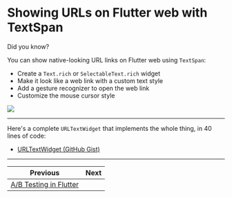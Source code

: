 # Showing URLs on Flutter web with TextSpan

Did you know?

You can show native-looking URL links on Flutter web using `TextSpan`:

- Create a `Text.rich` or `SelectableText.rich` widget
- Make it look like a web link with a custom text style
- Add a gesture recognizer to open the web link
- Customize the mouse cursor style

![](243.gif)

<!--

// Use Text.rich or SelectableText.rich
Text.rich(
  TextSpan(
    text: uri.toString(),
    // Make it look like a web link
    style: TextStyle(
      color: Theme.of(context).colorScheme.primary,
      decoration: TextDecoration.underline,
      decorationColor: Theme.of(context).colorScheme.primary,
    ),
    // Customize the cursor style
    mouseCursor: SystemMouseCursors.click,
    // Open the web link on tap
    recognizer: TapGestureRecognizer()
      ..onTap = () async {
        await launchUrl(uri, mode: LaunchMode.externalApplication);
      },
  ),
  overflow: TextOverflow.ellipsis,
  maxLines: 3,
)

-->

---

Here's a complete `URLTextWidget` that implements the whole thing, in 40 lines of code:

- [URLTextWidget (GitHub Gist)](https://gist.github.com/bizz84/accc69b941a6903cfe4e312f68779ba9)

---

| Previous | Next |
| -------- | ---- |
| [A/B Testing in Flutter](../0242-ab-testing-flutter/index.md) |

<!-- TWITTER|https://x.com/biz84/status/1909997182960218589 -->
<!-- LINKEDIN|https://www.linkedin.com/posts/andreabizzotto_did-you-know-you-can-show-native-looking-activity-7315763069161267201-F_73 -->
<!-- BLUESKY|https://bsky.app/profile/codewithandrea.com/post/3lmfdsf5hj22m -->